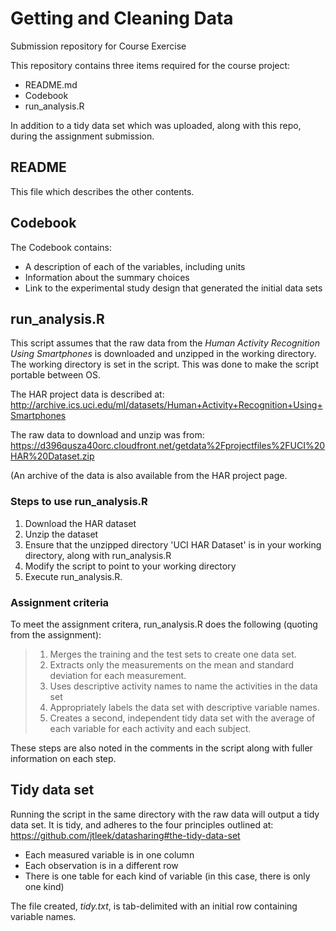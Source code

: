 # Getting and Cleaning Data
Submission repository for Course Exercise

This repository contains three items required for the course project:

* README.md
* Codebook
* run_analysis.R

In addition to a tidy data set which was uploaded, along with this repo, during the assignment submission.

## README

This file which describes the other contents.

## Codebook

The Codebook contains:

* A description of each of the variables, including units
* Information about the summary choices
* Link to the experimental study design that generated the initial data sets

## run_analysis.R

This script assumes that the raw data from the _Human Activity Recognition
Using Smartphones_ is downloaded and unzipped in the working directory. The working directory is set in the script. This was done to make the script portable between OS.

The HAR project data is described at:
http://archive.ics.uci.edu/ml/datasets/Human+Activity+Recognition+Using+Smartphones

The raw data to download and unzip was from:
https://d396qusza40orc.cloudfront.net/getdata%2Fprojectfiles%2FUCI%20HAR%20Dataset.zip

(An archive of the data is also available from the HAR project page.

### Steps to use run_analysis.R

1. Download the HAR dataset
1. Unzip the dataset
1. Ensure that the unzipped directory 'UCI HAR Dataset' is in your working
   directory, along with run_analysis.R
1. Modify the script to point to your working directory
1. Execute run_analysis.R.

### Assignment criteria

To meet the assignment critera, run_analysis.R does the following (quoting from
the assignment):

> 1. Merges the training and the test sets to create one data set.
> 1. Extracts only the measurements on the mean and standard deviation for each
>    measurement. 
> 1. Uses descriptive activity names to name the activities in the data set
> 1. Appropriately labels the data set with descriptive variable names. 
> 1. Creates a second, independent tidy data set with the average of each
>    variable for each activity and each subject. 

These steps are also noted in the comments in the script along with fuller information on each step.

## Tidy data set

Running the script in the same directory with the raw data will output a tidy
data set.  It is tidy, and adheres to the four principles outlined at:
https://github.com/jtleek/datasharing#the-tidy-data-set

* Each measured variable is in one column
* Each observation is in a different row
* There is one table for each kind of variable (in this case, there is only one
  kind)

The file created, _tidy.txt_, is tab-delimited with an initial row containing
variable names.

